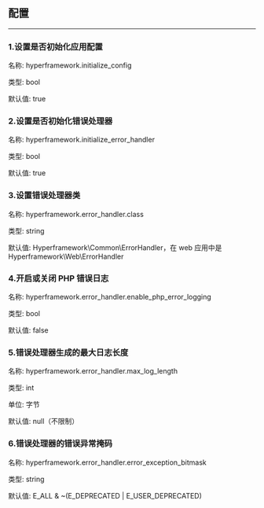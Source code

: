 ## 配置

---

### 1.设置是否初始化应用配置

名称: hyperframework.initialize_config

类型: bool

默认值: true

### 2.设置是否初始化错误处理器

名称: hyperframework.initialize_error_handler

类型: bool

默认值: true

### 3.设置错误处理器类

名称: hyperframework.error_handler.class

类型: string

默认值: Hyperframework\Common\ErrorHandler，在 web 应用中是 Hyperframework\Web\ErrorHandler

### 4.开启或关闭 PHP 错误日志

名称: hyperframework.error_handler.enable_php_error_logging

类型: bool

默认值: false

### 5.错误处理器生成的最大日志长度


名称: hyperframework.error_handler.max_log_length

类型: int

单位: 字节

默认值: null（不限制）

### 6.错误处理器的错误异常掩码

名称: hyperframework.error_handler.error_exception_bitmask

类型: string

默认值: E_ALL & ~(E_DEPRECATED | E_USER_DEPRECATED)
